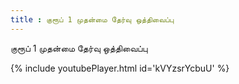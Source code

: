 ```yaml
---
title : குரூப் 1 முதன்மை தேர்வு ஒத்திவைப்பு
---
```


குரூப் 1 முதன்மை தேர்வு ஒத்திவைப்பு



{% include youtubePlayer.html id='kVYzsrYcbuU' %}
